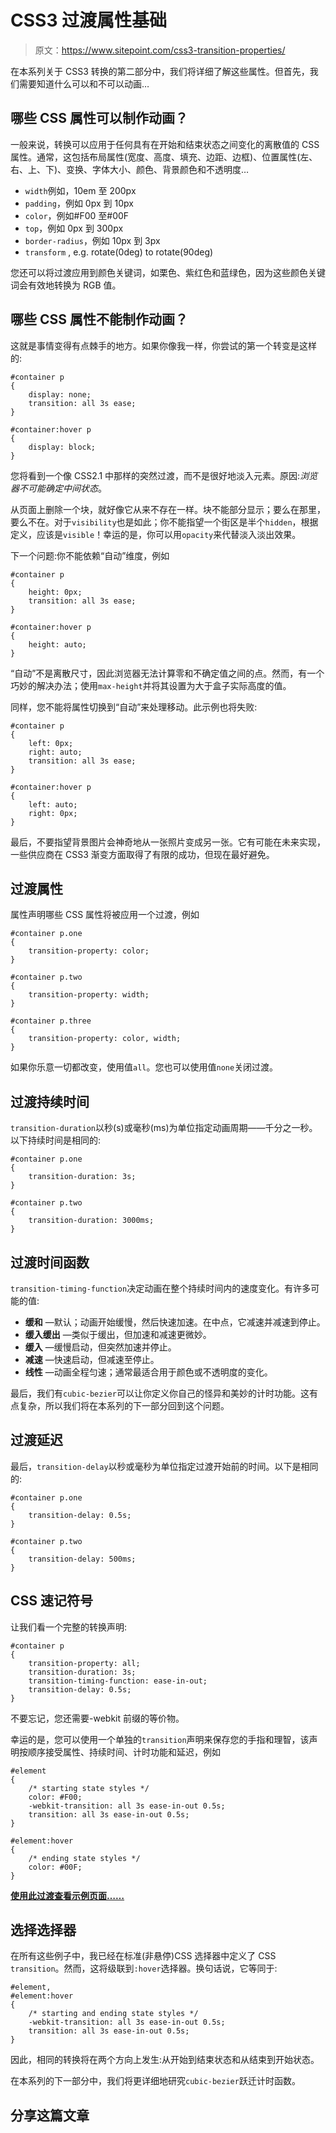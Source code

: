 # CSS3 过渡属性基础

> 原文：<https://www.sitepoint.com/css3-transition-properties/>

在本系列关于 CSS3 转换的第二部分中，我们将详细了解这些属性。但首先，我们需要知道什么可以和不可以动画…

## 哪些 CSS 属性可以制作动画？

一般来说，转换可以应用于任何具有在开始和结束状态之间变化的离散值的 CSS 属性。通常，这包括布局属性(宽度、高度、填充、边距、边框)、位置属性(左、右、上、下)、变换、字体大小、颜色、背景颜色和不透明度…

*   `width`例如，10em 至 200px
*   `padding`，例如 0px 到 10px
*   `color`，例如#F00 至#00F
*   `top`，例如 0px 到 300px
*   `border-radius`，例如 10px 到 3px
*   `transform` , e.g. rotate(0deg) to rotate(90deg)

您还可以将过渡应用到颜色关键词，如栗色、紫红色和蓝绿色，因为这些颜色关键词会有效地转换为 RGB 值。

## 哪些 CSS 属性不能制作动画？

这就是事情变得有点棘手的地方。如果你像我一样，你尝试的第一个转变是这样的:

```
#container p
{
	display: none;
	transition: all 3s ease;
}

#container:hover p
{
	display: block;
}
```

您将看到一个像 CSS2.1 中那样的突然过渡，而不是很好地淡入元素。原因:*浏览器不可能确定中间状态*。

从页面上删除一个块，就好像它从来不存在一样。块不能部分显示；要么在那里，要么不在。对于`visibility`也是如此；你不能指望一个街区是半个`hidden`，根据定义，应该是`visible`！幸运的是，你可以用`opacity`来代替淡入淡出效果。

下一个问题:你不能依赖“自动”维度，例如

```
#container p
{
	height: 0px;
	transition: all 3s ease;
}

#container:hover p
{
	height: auto;
}
```

“自动”不是离散尺寸，因此浏览器无法计算零和不确定值之间的点。然而，有一个巧妙的解决办法；使用`max-height`并将其设置为大于盒子实际高度的值。

同样，您不能将属性切换到“自动”来处理移动。此示例也将失败:

```
#container p
{
	left: 0px;
	right: auto;
	transition: all 3s ease;
}

#container:hover p
{
	left: auto;
	right: 0px;
}
```

最后，不要指望背景图片会神奇地从一张照片变成另一张。它有可能在未来实现，一些供应商在 CSS3 渐变方面取得了有限的成功，但现在最好避免。

## 过渡属性

属性声明哪些 CSS 属性将被应用一个过渡，例如

```
#container p.one
{
	transition-property: color;
}

#container p.two
{
	transition-property: width;
}

#container p.three
{
	transition-property: color, width;
}
```

如果你乐意一切都改变，使用值`all`。您也可以使用值`none`关闭过渡。

## 过渡持续时间

`transition-duration`以秒(s)或毫秒(ms)为单位指定动画周期——千分之一秒。以下持续时间是相同的:

```
#container p.one
{
	transition-duration: 3s;
}

#container p.two
{
	transition-duration: 3000ms;
}
```

## 过渡时间函数

`transition-timing-function`决定动画在整个持续时间内的速度变化。有许多可能的值:

*   **缓和** —默认；动画开始缓慢，然后快速加速。在中点，它减速并减速到停止。
*   **缓入缓出** —类似于缓出，但加速和减速更微妙。
*   **缓入** —缓慢启动，但突然加速并停止。
*   **减速** —快速启动，但减速至停止。
*   **线性** —动画全程匀速；通常最适合用于颜色或不透明度的变化。

最后，我们有`cubic-bezier`可以让你定义你自己的怪异和美妙的计时功能。这有点复杂，所以我们将在本系列的下一部分回到这个问题。

## 过渡延迟

最后，`transition-delay`以秒或毫秒为单位指定过渡开始前的时间。以下是相同的:

```
#container p.one
{
	transition-delay: 0.5s;
}

#container p.two
{
	transition-delay: 500ms;
}
```

## CSS 速记符号

让我们看一个完整的转换声明:

```
#container p
{
	transition-property: all;
	transition-duration: 3s;
	transition-timing-function: ease-in-out;
	transition-delay: 0.5s;
}
```

不要忘记，您还需要-webkit 前缀的等价物。

幸运的是，您可以使用一个单独的`transition`声明来保存您的手指和理智，该声明按顺序接受属性、持续时间、计时功能和延迟，例如

```
#element
{
	/* starting state styles */
	color: #F00;
	-webkit-transition: all 3s ease-in-out 0.5s;
	transition: all 3s ease-in-out 0.5s;
}

#element:hover
{
	/* ending state styles */
	color: #00F;
}
```

[**使用此过渡查看示例页面……**](https://blogs.sitepointstatic.com/examples/tech/css3-transitions/properties.html)

## 选择选择器

在所有这些例子中，我已经在标准(非悬停)CSS 选择器中定义了 CSS `transition`。然而，这将级联到`:hover`选择器。换句话说，它等同于:

```
#element, 
#element:hover
{
	/* starting and ending state styles */
	-webkit-transition: all 3s ease-in-out 0.5s;
	transition: all 3s ease-in-out 0.5s;
}
```

因此，相同的转换将在两个方向上发生:从开始到结束状态和从结束到开始状态。

在本系列的下一部分中，我们将更详细地研究`cubic-bezier`跃迁计时函数。

## 分享这篇文章